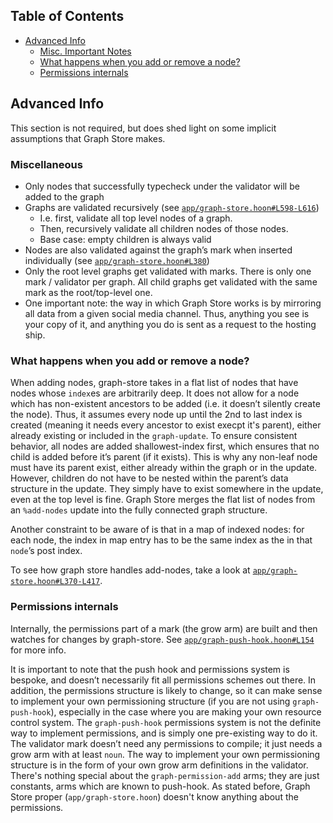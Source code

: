 
## Table of Contents
  * [Advanced Info](#advanced-info)
    + [Misc. Important Notes](#misc-important-notes)
    + [What happens when you add or remove a node?](#what-happens-when-you-add-or-remove-a-node)
    + [Permissions internals](#permissions-internals)



## Advanced Info
This section is not required, but does shed light on some implicit assumptions that Graph Store makes.


### Miscellaneous
- Only nodes that successfully typecheck under the validator will be added to the graph
- Graphs are validated recursively (see [`app/graph-store.hoon#L598-L616`](https://github.com/urbit/urbit/blob/5cb6af0433a65fb28b4bc957be10cb436781392d/pkg/arvo/app/graph-store.hoon#L598-L616))
  - I.e. first, validate all top level nodes of a graph.
  - Then, recursively validate all children nodes of those nodes.
  - Base case: empty children is always valid
- Nodes are also validated against the graph’s mark when inserted individually (see [`app/graph-store.hoon#L380`](https://github.com/urbit/urbit/blob/e2ad6e3e9219c8bfad62f27f05c7cac94c9effa8/pkg/arvo/app/graph-store.hoon#L380))
- Only the root level graphs get validated with marks. There is only one mark / validator per graph. All child graphs get validated with the same mark as the root/top-level one.
- One important note: the way in which Graph Store works is by mirroring all data from a given social media channel. Thus, anything you see is your copy of it, and anything you do is sent as a request to the hosting ship.


### What happens when you add or remove a node?

When adding nodes, graph-store takes in a flat list of nodes that have nodes whose `index`es are arbitrarily deep. It does not allow for a node which has non-existent ancestors to be added (i.e. it doesn’t silently create the node). Thus, it assumes every node up until the 2nd to last index is created (meaning it needs every ancestor to exist execpt it's parent), either already existing or included in the `graph-update`. To ensure consistent behavior, all nodes are added shallowest-index first, which ensures that no child is added before it’s parent (if it exists). This is why any non-leaf node must have its parent exist, either already within the graph or in the update. However, children do not have to be nested within the parent’s data structure in the update. They simply have to exist somewhere in the update, even at the top level is fine. Graph Store merges the flat list of nodes from an `%add-nodes` update into the fully connected graph structure.

Another constraint to be aware of is that in a map of indexed nodes: for each node, the index in map entry has to be the same index as the in that `node`’s post index.

To see how graph store handles add-nodes, take a look at [`app/graph-store.hoon#L370-L417`](https://github.com/urbit/urbit/blob/e2ad6e3e9219c8bfad62f27f05c7cac94c9effa8/pkg/arvo/app/graph-store.hoon#L370-L417).


### Permissions internals
Internally, the permissions part of a mark (the grow arm) are built and then watches for changes by graph-store. See [`app/graph-push-hook.hoon#L154`](https://github.com/urbit/urbit/blob/ac096d85ae847fcfe8786b51039c92c69abc006e/pkg/arvo/app/graph-push-hook.hoon#L154) for more info.


It is important to note that the push hook and permissions system is bespoke, and doesn’t necessarily fit all permissions schemes out there. In addition, the permissions structure is likely to change, so it can make sense to implement your own permissioning structure (if you are not using `graph-push-hook`), especially in the case where you are making your own resource control system. The `graph-push-hook` permissions system is not the definite way to implement permissions, and is simply one pre-existing way to do it. The validator mark doesn’t need any permissions to compile; it just needs a grow arm with at least `noun`. The way to implement your own permissioning structure is in the form of your own grow arm definitions in the validator. There's nothing special about the `graph-permission-add` arms; they are just constants, arms which are known to push-hook. As stated before, Graph Store proper (`app/graph-store.hoon`) doesn't know anything about the permissions.

